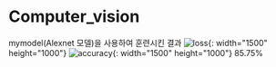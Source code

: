 # Computer_vision

mymodel(Alexnet 모델)을 사용하여 훈련시킨 결과
![loss](https://github.com/eunji53/Computer_vision/assets/17700556/d51f0c52-a8d3-488d-befd-81b580181799){: width="1500" height="1000"}
![accuracy](https://github.com/eunji53/Computer_vision/assets/17700556/509d9941-38a6-4b30-ad74-96aa810c1c6e){: width="1500" height="1000"}
85.75%
